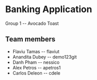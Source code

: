 # Banking Application

Group 1 -- Avocado Toast

## Team members

- Flaviu Tamas -- flaviut
- Anandita Dubey -- demo123git
- Danh Pham -- nessico
- Alex Petros -- apetros1
- Carlos Deleon -- cdele
